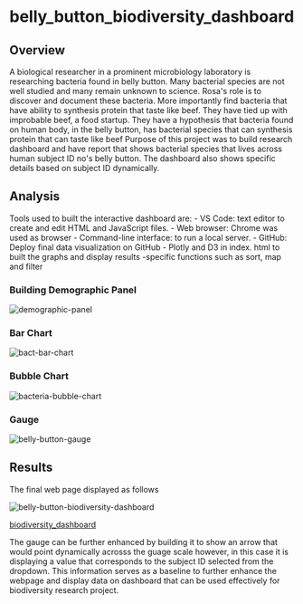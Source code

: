# belly_button_biodiversity_dashboard

## Overview
A biological researcher in a prominent microbiology laboratory is researching bacteria found in belly button. Many bacterial species are not well studied and many remain unknown to science. Rosa's role is to discover and document these bacteria. More importantly find bacteria that have ability to synthesis protein that taste like beef. They have tied up with improbable beef, a food startup. They have a hypothesis that bacteria found on human body, in the belly button, has bacterial species that can synthesis protein that can taste like beef
Purpose of this project was to build research dashboard and have report that shows bacterial species that lives across human subject ID no's belly button. The dashboard also shows specific details based on subject ID dynamically.

## Analysis 

Tools used to built the interactive dashboard are:
    - VS Code: text editor to create and edit HTML and JavaScript files.
    - Web browser: Chrome was used as browser
    - Command-line interface: to run a local server. 
    - GitHub: Deploy final data visualization on GitHub 
    - Plotly and D3 in index. html to built the graphs and display results 
    -specific functions such as sort, map and filter 

### Building Demographic Panel 

![demographic-panel](https://github.com/bryan-lolordo/belly-button-interactive-dashboard/assets/134180762/6d3da389-6d29-4a84-9b27-d52aefa88df6)

### Bar Chart 

![bact-bar-chart](https://github.com/bryan-lolordo/belly-button-interactive-dashboard/assets/134180762/8ef34335-8c35-4268-8a72-121decc41b1c)

### Bubble Chart

![bacteria-bubble-chart](https://github.com/bryan-lolordo/belly-button-interactive-dashboard/assets/134180762/5df9abd2-17b0-4c0a-8f4f-beaef67b2586)

### Gauge 

![belly-button-gauge](https://github.com/bryan-lolordo/belly-button-interactive-dashboard/assets/134180762/94309fc4-66ce-418b-9ee4-1e2b4fc971c1)

## Results

The final web page displayed as follows 

![belly-button-biodiversity-dashboard](https://github.com/bryan-lolordo/belly-button-interactive-dashboard/assets/134180762/cd411fb1-0c8c-43a1-9b9d-c1c4ead9acd6)

[biodiversity_dashboard](https://bryan-lolordo.github.io/belly-button-interactive-dashboard/)

The gauge can be further enhanced by building it to show an arrow that would point dynamically acrosss the guage scale however, in this case it is displaying a value that corresponds to the subject ID selected from the dropdown. 
This information serves as a baseline to further enhance the webpage and display data on dashboard that can be used effectively for biodiversity research project. 
